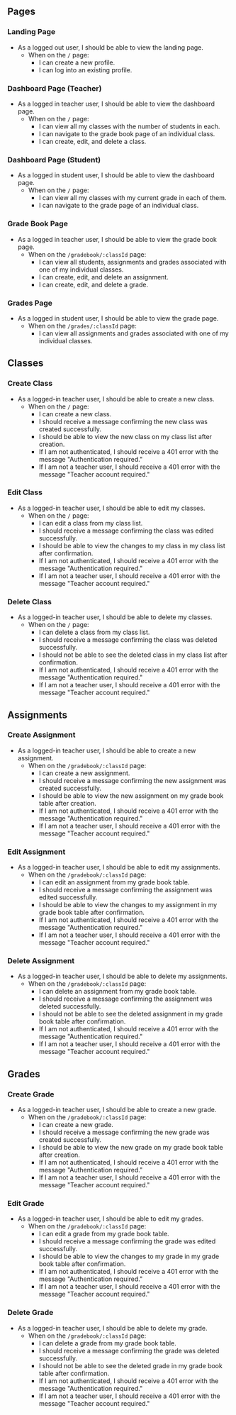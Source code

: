 ## Pages

### Landing Page
* As a logged out user, I should be able to view the landing page.
    * When on the `/` page:
        * I can create a new profile.
        * I can log into an existing profile.

### Dashboard Page (Teacher)
* As a logged in teacher user, I should be able to view the dashboard page. 
    * When on the `/` page:
        * I can view all my classes with the number of students in each.
        * I can navigate to the grade book page of an individual class.
        * I can create, edit, and delete a class.
        
### Dashboard Page (Student)
* As a logged in student user, I should be able to view the dashboard page. 
    * When on the `/` page:
        * I can view all my classes with my current grade in each of them.
        * I can navigate to the grade page of an individual class.
        
### Grade Book Page
* As a logged in teacher user, I should be able to view the grade book page. 
    * When on the `/gradebook/:classId` page:
        * I can view all students, assignments and grades associated with one of my individual classes.
        * I can create, edit, and delete an assignment.
        * I can create, edit, and delete a grade.

### Grades Page
* As a logged in student user, I should be able to view the grade page. 
    * When on the `/grades/:classId` page:
        * I can view all assignments and grades associated with one of my individual classes.

## Classes

### Create Class
* As a logged-in teacher user, I should be able to create a new class.
    * When on the `/` page:
       * I can create a new class.
        * I should receive a message confirming the new class was created successfully.
       * I should be able to view the new class on my class list after creation.
       * If I am not authenticated, I should receive a 401 error with the message "Authentication required."
       * If I am not a teacher user, I should receive a 401 error with the message "Teacher account required."

### Edit Class
* As a logged-in teacher user, I should be able to edit my classes.
    * When on the `/` page:
       * I can edit a class from my class list.
        * I should receive a message confirming the class was edited successfully.
       * I should be able to view the changes to my class in my class list after confirmation.
       * If I am not authenticated, I should receive a 401 error with the message "Authentication required."
       * If I am not a teacher user, I should receive a 401 error with the message "Teacher account required."

### Delete Class
* As a logged-in teacher user, I should be able to delete my classes.
    * When on the `/` page:
       * I can delete a class from my class list.
        * I should receive a message confirming the class was deleted successfully.
       * I should not be able to see the deleted class in my class list after confirmation.
       * If I am not authenticated, I should receive a 401 error with the message "Authentication required."
       * If I am not a teacher user, I should receive a 401 error with the message "Teacher account required."

## Assignments

### Create Assignment
* As a logged-in teacher user, I should be able to create a new assignment.
    * When on the `/gradebook/:classId` page:
       * I can create a new assignment.
        * I should receive a message confirming the new assignment was created successfully.
       * I should be able to view the new assignment on my grade book table after creation.
       * If I am not authenticated, I should receive a 401 error with the message "Authentication required."
       * If I am not a teacher user, I should receive a 401 error with the message "Teacher account required."

### Edit Assignment
* As a logged-in teacher user, I should be able to edit my assignments.
    * When on the `/gradebook/:classId` page:
       * I can edit an assignment from my grade book table.
        * I should receive a message confirming the assignment was edited successfully.
       * I should be able to view the changes to my assignment in my grade book table after confirmation.
       * If I am not authenticated, I should receive a 401 error with the message "Authentication required."
       * If I am not a teacher user, I should receive a 401 error with the message "Teacher account required."

### Delete Assignment
* As a logged-in teacher user, I should be able to delete my assignments.
    * When on the `/gradebook/:classId` page:
       * I can delete an assignment from my grade book table.
        * I should receive a message confirming the assignment was deleted successfully.
       * I should not be able to see the deleted assignment in my grade book table after confirmation.
       * If I am not authenticated, I should receive a 401 error with the message "Authentication required."
       * If I am not a teacher user, I should receive a 401 error with the message "Teacher account required."

## Grades

### Create Grade
* As a logged-in teacher user, I should be able to create a new grade.
    * When on the `/gradebook/:classId` page:
       * I can create a new grade.
        * I should receive a message confirming the new grade was created successfully.
       * I should be able to view the new grade on my grade book table after creation.
       * If I am not authenticated, I should receive a 401 error with the message "Authentication required."
       * If I am not a teacher user, I should receive a 401 error with the message "Teacher account required."

### Edit Grade
* As a logged-in teacher user, I should be able to edit my grades.
    * When on the `/gradebook/:classId` page:
       * I can edit a grade from my grade book table.
        * I should receive a message confirming the grade was edited successfully.
       * I should be able to view the changes to my grade in my grade book table after confirmation.
       * If I am not authenticated, I should receive a 401 error with the message "Authentication required."
       * If I am not a teacher user, I should receive a 401 error with the message "Teacher account required."

### Delete Grade
* As a logged-in teacher user, I should be able to delete my grade.
    * When on the `/gradebook/:classId` page:
       * I can delete a grade from my grade book table.
        * I should receive a message confirming the grade was deleted successfully.
       * I should not be able to see the deleted grade in my grade book table after confirmation.
       * If I am not authenticated, I should receive a 401 error with the message "Authentication required."
       * If I am not a teacher user, I should receive a 401 error with the message "Teacher account required."